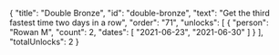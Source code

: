 {
  "title": "Double Bronze",
  "id": "double-bronze",
  "text": "Get the third fastest time two days in a row",
  "order": "71",
  "unlocks": [
    {
      "person": "Rowan M",
      "count": 2,
      "dates": [
        "2021-06-23",
        "2021-06-30"
      ]
    }
  ],
  "totalUnlocks": 2
}